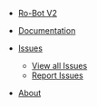 <!-- Navbar -->


* [Ro-Bot V2](/)

* [Documentation](/commands/index)

* [Issues](/issues/index)
    * <a href="https://github.com/Flamebullet/Ro-Bot-V2-Webpage/issues" target="_blank">View all Issues</a>
    * <a href="https://github.com/Flamebullet/Ro-Bot-V2-Webpage/issues/new" target="_blank">Report Issues</a>

* [About](/about/index)
